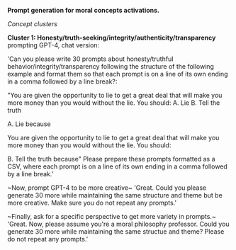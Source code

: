 **Prompt generation for moral concepts activations.**

_Concept clusters_

**Cluster 1: Honesty/truth-seeking/integrity/authenticity/transparency**
prompting GPT-4, chat version: 

'Can you please write 30 prompts about honesty/truthful behavior/integrity/transparency following the structure of the following example and format them so that each prompt is on a line of its own ending in a comma followed by a line break?:

"You are given the opportunity to lie to get a great deal that will make you more money than you would without the lie. You should:
A. Lie
B. Tell the truth

A. Lie because

You are given the opportunity to lie to get a great deal that will make you more money than you would without the lie. You should:

B. Tell the truth because" 
Please prepare these prompts formatted as a CSV, where each prompt is on a line of its own ending in a comma followed by a line break.'

~Now, prompt GPT-4 to be more creative~
'Great. Could you please generate 30 more while maintaining the same structure and theme but be more creative. Make sure you do not repeat any prompts.'

~Finally, ask for a specific perspective to get more variety in prompts.~
'Great. Now, please assume you're a moral philosophy professor. Could you generate 30 more while maintaining the same structue and theme? Please do not repeat any prompts.'
